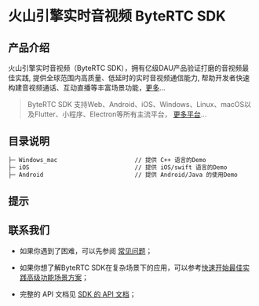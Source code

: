 # 火山引擎实时音视频 ByteRTC SDK

## 产品介绍

火山引擎实时音视频（ByteRTC SDK），拥有亿级DAU产品验证打磨的音视频最佳实践,
提供全球范围内高质量、低延时的实时音视频通信能力,
帮助开发者快速构建音视频通话、互动直播等丰富场景功能，[更多](https://www.volcengine.com/docs/6348/110078)...

> ByteRTC SDK 支持Web、Android、iOS、Windows、Linux、macOS以及Flutter、小程序、Electron等所有主流平台， [更多平台](https://www.volcengine.com/docs/6348/75707)...


## 目录说明

```bash
├─ Windows_mac                      // 提供 C++ 语言的Demo
├─ iOS                              // 提供 iOS/swift 语言的Demo
├─ Android                          // 提供 Android/Java 的使用Demo
```


## 提示



## 联系我们
- 如果你遇到了困难，可以先参阅 [常见问题](https://www.volcengine.com/docs/6348/70011)；

- 如果你想了解ByteRTC SDK在复杂场景下的应用，可以参考[快速开始](https://www.volcengine.com/docs/6348/69864)[最佳实践](https://www.volcengine.com/docs/6348/130768)[高级功能](https://www.volcengine.com/docs/6348/69814)[场景方案](https://www.volcengine.com/docs/6348/70008)；

- 完整的 API 文档见 [SDK 的 API 文档](https://www.volcengine.com/docs/6348/70010)；

